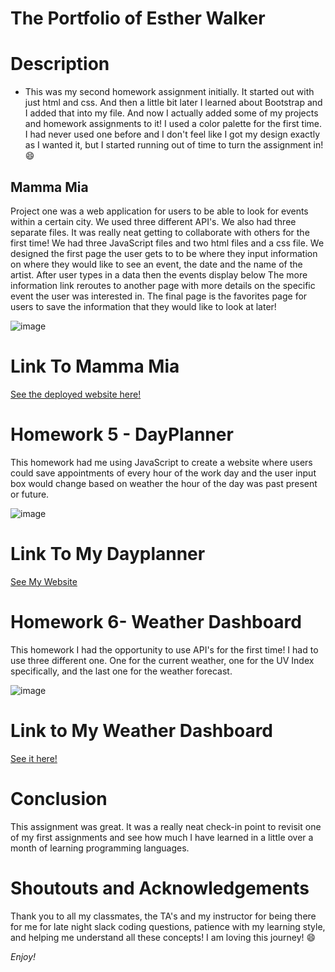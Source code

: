 # The Portfolio of Esther Walker #

# Description #
* This was my second homework assignment initially. It started out with just html and css. And then a little bit later I learned about Bootstrap and I added that into my file. And now I actually added some of my projects and homework assignments to it! I used a color palette for the first time. I had never used one before and I don't feel like I got my design exactly as I wanted it, but I started running out of time to turn the assignment in! :smile:

## Mamma Mia
 
 Project one was a web application for users to be able to look for events within a certain city. We used three different API's. We also had three separate files. It was really neat getting to collaborate with others for the first time! We had three JavaScript files and two html files and a css file.
 We designed the first page the user gets to to be where they input information on where they would like to see an event, the date and the name of the artist.
 After user types in a data then the events display below
 The more information link reroutes to another page with more details on the specific event the user was interested in.
The final page is the favorites page for users to save the information that they would like to look at later!



![image](https://user-images.githubusercontent.com/57601650/73130454-5f5c5480-3fad-11ea-9161-24abeeeb80d5.png)

# Link To Mamma Mia

[See the deployed website here!]( https://dragonbabe.github.io/Mamma-Mia/)

# Homework 5 - DayPlanner #
This homework had me using JavaScript to create a website where users could save appointments of every hour of the work day and the user input box would change based on weather the hour of the day was past present or future.

![image](https://user-images.githubusercontent.com/57601650/73131026-be739680-3fb8-11ea-9f13-c6e9166d7f4d.png)

# Link To My Dayplanner

[See My Website](https://dragonbabe.github.io/HW5-DayPlanner/)

# Homework 6- Weather Dashboard #
This homework I had the opportunity to use API's for the first time! I had to use three different one. One for the current weather, one for the UV Index specifically, and the last one for the weather forecast.

![image](https://user-images.githubusercontent.com/57601650/73131213-cda81380-3fbb-11ea-934b-d2c266244f7c.png)

# Link to My Weather Dashboard

[See it here!](https://dragonbabe.github.io/HW6-Weather-Dashboard/)

# Conclusion #

This assignment was great. It was a really neat check-in point to revisit one of my first assignments and  see how much I have learned in a little over a month of learning programming languages. 

# Shoutouts and Acknowledgements #

Thank you to all my classmates, the TA's and my instructor for being there for me for late night slack coding questions, patience with my learning style, and helping me understand all these concepts! I am loving this journey! :smile:

*Enjoy!*